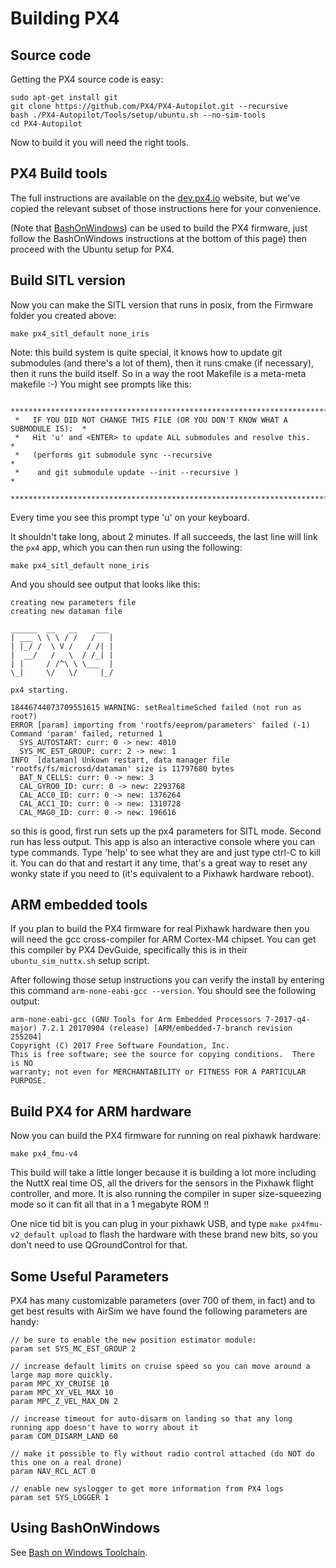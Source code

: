 # Building PX4

## Source code

Getting the PX4 source code is easy:
```
sudo apt-get install git
git clone https://github.com/PX4/PX4-Autopilot.git --recursive
bash ./PX4-Autopilot/Tools/setup/ubuntu.sh --no-sim-tools
cd PX4-Autopilot
```

Now to build it you will need the right tools.

## PX4 Build tools

The full instructions are available on the [dev.px4.io](https://docs.px4.io/main/en/dev_setup/building_px4.html) website,
but we've copied the relevant subset of those instructions here for your convenience.

(Note that [BashOnWindows](https://msdn.microsoft.com/en-us/commandline/wsl/install_guide)) can be used to build
the PX4 firmware, just follow the BashOnWindows instructions at the bottom of this page) then proceed with the 
Ubuntu setup for PX4.

## Build SITL version

Now you can make the SITL version that runs in posix, from the Firmware folder you created above:
```
make px4_sitl_default none_iris
```

Note: this build system is quite special, it knows how to update git submodules (and there's a lot
of them), then it runs cmake (if necessary), then it runs the build itself. So in a way the root
Makefile is a meta-meta makefile :-)   You might see prompts like this:

```shell
 *******************************************************************************
 *   IF YOU DID NOT CHANGE THIS FILE (OR YOU DON'T KNOW WHAT A SUBMODULE IS):  *
 *   Hit 'u' and <ENTER> to update ALL submodules and resolve this.            *
 *   (performs git submodule sync --recursive                                  *
 *    and git submodule update --init --recursive )                            *
 *******************************************************************************
```
Every time you see this prompt type 'u' on your keyboard.

It shouldn't take long, about 2 minutes. If all succeeds, the last line will link the `px4` app,
which you can then run using the following:

```
make px4_sitl_default none_iris
```

And you should see output that looks like this:

```
creating new parameters file
creating new dataman file

______  __   __    ___ 
| ___ \ \ \ / /   /   |
| |_/ /  \ V /   / /| |
|  __/   /   \  / /_| |
| |     / /^\ \ \___  |
\_|     \/   \/     |_/

px4 starting.

18446744073709551615 WARNING: setRealtimeSched failed (not run as root?)
ERROR [param] importing from 'rootfs/eeprom/parameters' failed (-1)
Command 'param' failed, returned 1
  SYS_AUTOSTART: curr: 0 -> new: 4010
  SYS_MC_EST_GROUP: curr: 2 -> new: 1
INFO  [dataman] Unkown restart, data manager file 'rootfs/fs/microsd/dataman' size is 11797680 bytes
  BAT_N_CELLS: curr: 0 -> new: 3
  CAL_GYRO0_ID: curr: 0 -> new: 2293768
  CAL_ACC0_ID: curr: 0 -> new: 1376264
  CAL_ACC1_ID: curr: 0 -> new: 1310728
  CAL_MAG0_ID: curr: 0 -> new: 196616

```

so this is good, first run sets up the px4 parameters for SITL mode. Second run has less output.
This app is also an interactive console where you can type commands. Type 'help' to see what they
are and just type ctrl-C to kill it. You can do that and restart it any time, that's a great way to
reset any wonky state if you need to (it's equivalent to a Pixhawk hardware reboot).

## ARM embedded tools

If you plan to build the PX4 firmware for real Pixhawk hardware then you will need the gcc
cross-compiler for ARM Cortex-M4 chipset. You can get this compiler by PX4 DevGuide, specifically
this is in their `ubuntu_sim_nuttx.sh` setup script.

After following those setup instructions you can verify the install by entering this command `arm-none-eabi-gcc --version`.  You should see the following output:

```
arm-none-eabi-gcc (GNU Tools for Arm Embedded Processors 7-2017-q4-major) 7.2.1 20170904 (release) [ARM/embedded-7-branch revision 255204]
Copyright (C) 2017 Free Software Foundation, Inc.
This is free software; see the source for copying conditions.  There is NO
warranty; not even for MERCHANTABILITY or FITNESS FOR A PARTICULAR PURPOSE.
```

## Build PX4 for ARM hardware

Now  you  can build the PX4 firmware for running on real pixhawk hardware:

```
make px4_fmu-v4
```

This build will take a little longer because it is building a lot more including the NuttX real time OS,
all the drivers for the sensors in the Pixhawk flight controller, and more.  It is also running the compiler
in super size-squeezing mode so it can fit all that in a 1 megabyte ROM !!

One nice tid bit is you can plug in your pixhawk USB, and type `make px4fmu-v2_default upload` to flash the
hardware with these brand new bits, so you don't need to use QGroundControl for that.

## Some Useful Parameters

PX4 has many customizable parameters (over 700 of them, in fact) and to get best results with AirSim we have
found the following parameters are handy:

```
// be sure to enable the new position estimator module:
param set SYS_MC_EST_GROUP 2

// increase default limits on cruise speed so you can move around a large map more quickly.
param MPC_XY_CRUISE 10             
param MPC_XY_VEL_MAX 10
param MPC_Z_VEL_MAX_DN 2

// increase timeout for auto-disarm on landing so that any long running app doesn't have to worry about it
param COM_DISARM_LAND 60

// make it possible to fly without radio control attached (do NOT do this one on a real drone)
param NAV_RCL_ACT 0

// enable new syslogger to get more information from PX4 logs
param set SYS_LOGGER 1
```

## Using BashOnWindows

See [Bash on Windows Toolchain](https://dev.px4.io/en/setup/dev_env_windows_bash_on_win.html).